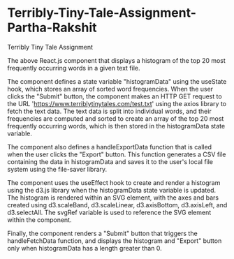 # Terribly-Tiny-Tale-Assignment-Partha-Rakshit
Terribly Tiny Tale Assignment

The above React.js component that displays a histogram of the top 20 most frequently occurring words in a given text file.

The component defines a state variable "histogramData" using the useState hook, which stores an array of sorted word frequencies. When the user clicks the "Submit" button, the component makes an HTTP GET request to the URL 'https://www.terriblytinytales.com/test.txt' using the axios library to fetch the text data. The text data is split into individual words, and their frequencies are computed and sorted to create an array of the top 20 most frequently occurring words, which is then stored in the histogramData state variable.

The component also defines a handleExportData function that is called when the user clicks the "Export" button. This function generates a CSV file containing the data in histogramData and saves it to the user's local file system using the file-saver library.

The component uses the useEffect hook to create and render a histogram using the d3.js library when the histogramData state variable is updated. The histogram is rendered within an SVG element, with the axes and bars created using d3.scaleBand, d3.scaleLinear, d3.axisBottom, d3.axisLeft, and d3.selectAll. The svgRef variable is used to reference the SVG element within the component.

Finally, the component renders a "Submit" button that triggers the handleFetchData function, and displays the histogram and "Export" button only when histogramData has a length greater than 0.
